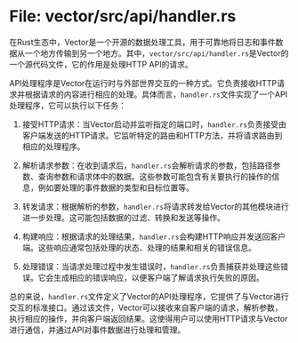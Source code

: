 # File: vector/src/api/handler.rs

在Rust生态中，Vector是一个开源的数据处理工具，用于可靠地将日志和事件数据从一个地方传输到另一个地方。其中，`vector/src/api/handler.rs`是Vector的一个源代码文件，它的作用是处理HTTP API的请求。

API处理程序是Vector在运行时与外部世界交互的一种方式。它负责接收HTTP请求并根据请求的内容进行相应的处理。具体而言，`handler.rs`文件实现了一个API处理程序，它可以执行以下任务：

1. 接受HTTP请求：当Vector启动并监听指定的端口时，`handler.rs`负责接受由客户端发送的HTTP请求。它监听特定的路由和HTTP方法，并将请求路由到相应的处理程序。

2. 解析请求参数：在收到请求后，`handler.rs`会解析请求的参数，包括路径参数、查询参数和请求体中的数据。这些参数可能包含有关要执行的操作的信息，例如要处理的事件数据的类型和目标位置等。

3. 转发请求：根据解析的参数，`handler.rs`将请求转发给Vector的其他模块进行进一步处理。这可能包括数据的过滤、转换和发送等操作。

4. 构建响应：根据请求的处理结果，`handler.rs`会构建HTTP响应并发送回客户端。这些响应通常包括处理的状态、处理的结果和相关的错误信息。

5. 处理错误：当请求处理过程中发生错误时，`handler.rs`负责捕获并处理这些错误。它会生成相应的错误响应，以便客户端了解请求执行失败的原因。

总的来说，`handler.rs`文件定义了Vector的API处理程序，它提供了与Vector进行交互的标准接口。通过该文件，Vector可以接收来自客户端的请求，解析参数，执行相应的操作，并向客户端返回结果。这使得用户可以使用HTTP请求与Vector进行通信，并通过API对事件数据进行处理和管理。

